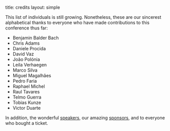 title: credits
layout: simple

This list of individuals is still growing. Nonetheless, these are our sincerest alphabetical thanks to everyone who have made contributions to this conference thus far:

 * Benjamin Balder Bach
 * Chris Adams
 * Daniele Procida
 * David Vaz
 * João Polónia
 * Leila Verhaegen
 * Marco Silva
 * Miguel Magalhães
 * Pedro Faria
 * Raphael Michel
 * Raul Tavares
 * Telmo Guerra
 * Tobias Kunze
 * Victor Duarte

In addition, the wonderful [speakers](#), our amazing [sponsors](#), and to everyone who bought a ticket.
